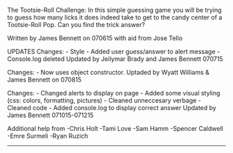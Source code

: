 The Tootsie-Roll Challenge:
  In this simple guessing game you will be trying to guess how many licks it does indeed take to get to the candy center of a Tootsie-Roll Pop.
  Can you find the trick answer?

  Written by James Bennett on 070615 with aid from Jose Tello

UPDATES
Changes:
    - Style
    - Added user guess/answer to alert message
    - Console.log deleted
Updated by Jeilymar Brady and James Bennett 070715

Changes:
    - Now uses object constructor.
 Uptaded by Wyatt Williams & James Bennett on 070815

Changes:
    - Changed alerts to display on page
    - Added some visual styling (css: colors, formatting, pictures)
    - Cleaned unneccesary verbage
    - Cleaned code
    - Added console.log to display correct answer
 Updated by James Bennett 071015-071215

Additional help from
-Chris Holt
-Tami Love
-Sam Hamm
-Spencer Caldwell
-Emre Surmeli
-Ryan Ruzich

_________________________________
